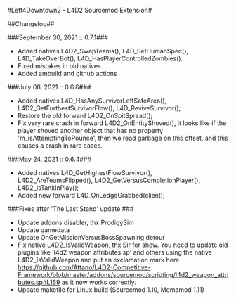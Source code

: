 #Left4Downtown2 - L4D2 Sourcemod Extension#

##Changelog##

###September 30, 2021 :: 0.7.1###
* Added natives L4D2_SwapTeams(), L4D_SetHumanSpec(), L4D_TakeOverBot(), L4D_HasPlayerControlledZombies().
* Fixed mistakes in old natives.
* Added ambuild and github actions

###July 08, 2021 :: 0.6.6###
* Added natives L4D_HasAnySurvivorLeftSafeArea(), L4D2_GetFurthestSurvivorFlow(), L4D_ReviveSurvivor();
* Restore the old forward L4D2_OnSpitSpread();
* Fix very rare crash in forward L4D2_OnEntityShoved(), it looks like if the player shoved another object that has no property 'm_isAttemptingToPounce', then we read garbage on this offset, and this causes a crash in rare cases.

###May 24, 2021 :: 0.6.4###
* Added natives L4D_GetHighestFlowSurvivor(), L4D2_AreTeamsFlipped(), L4D2_GetVersusCompletionPlayer(), L4D2_IsTankInPlay();
* Added new forward L4D_OnLedgeGrabbed(client);

###Fixes after 'The Last Stand' update ###
* Update addons disabler, thx ProdigySim
* Update gamedata
* Update OnGetMissionVersusBossSpawning detour
* Fix native L4D2_IsValidWeapon, thx Sir for show. You need to update old plugins like 'l4d2 weapon attributes.sp' and others using the native L4D2_IsValidWeapon and put an exclamation mark here https://github.com/Attano/L4D2-Competitive-Framework/blob/master/addons/sourcemod/scripting/l4d2_weapon_attributes.sp#L169 as it now works correctly.
* Update makefile for Linux build (Sourcemod 1.10, Memamod 1.11)
